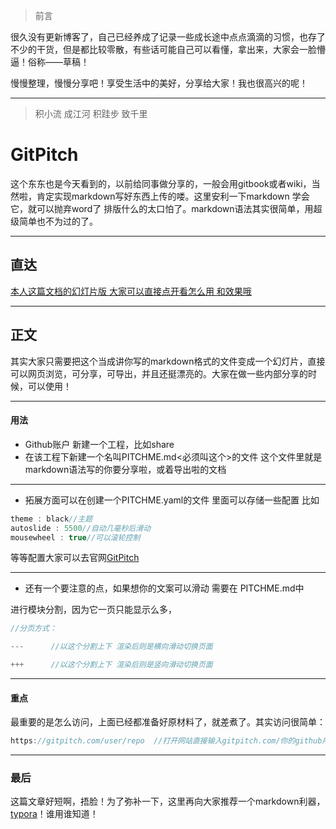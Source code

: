 > 前言

很久没有更新博客了，自己已经养成了记录一些成长途中点点滴滴的习惯，也存了不少的干货，但是都比较零散，有些话可能自己可以看懂，拿出来，大家会一脸懵逼！俗称——草稿！

慢慢整理，慢慢分享吧！享受生活中的美好，分享给大家！我也很高兴的呢！

---



> 积小流 成江河 积跬步 致千里


# GitPitch

这个东东也是今天看到的，以前给同事做分享的，一般会用gitbook或者wiki，当然啦，肯定实现markdown写好东西上传的喽。这里安利一下markdown 学会它，就可以抛弃word了 排版什么的太口怕了。markdown语法其实很简单，用超级简单也不为过的了。

---



## 直达

[本人这篇文档的幻灯片版 大家可以直接点开看怎么用 和效果哦](https://gitpitch.com/jddjj/share/master?grs=github&t=moon)

---

## 正文

其实大家只需要把这个当成讲你写的markdown格式的文件变成一个幻灯片，直接可以网页浏览，可分享，可导出，并且还挺漂亮的。大家在做一些内部分享的时候，可以使用！

---



#### 用法

- Github账户 新建一个工程，比如share
- 在该工程下新建一个名叫PITCHME.md<必须叫这个>的文件 这个文件里就是markdown语法写的你要分享啦，或着导出啦的文档

---



- 拓展方面可以在创建一个PITCHME.yaml的文件 里面可以存储一些配置 比如

```java
theme : black//主题
autoslide : 5500//自动几毫秒后滑动
mousewheel : true//可以滚轮控制
```

   等等配置大家可以去官网[GitPitch](https://github.com/gitpitch/gitpitch/wiki/Slide-Delimiters)

---

- 还有一个要注意的点，如果想你的文案可以滑动 需要在 PITCHME.md中

进行模块分割，因为它一页只能显示么多，

```java
//分页方式：

---      //以这个分割上下 渲染后则是横向滑动切换页面

+++      //以这个分割上下 渲染后则是竖向滑动切换页面
```

---

#### 重点

最重要的是怎么访问，上面已经都准备好原材料了，就差煮了。其实访问很简单：

```java
https://gitpitch.com/user/repo  //打开网站直接输入gitpitch.com/你的github用户名／你的工程名 Ok啦
```
---



### 最后

这篇文章好短啊，捂脸！为了弥补一下，这里再向大家推荐一个markdown利器，[typora](https://www.typora.io/)！谁用谁知道！
